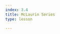 ```yaml
---
index: 3.4
title: McLaurin Series
type: lesson

---
```

<!--stackedit_data:
eyJoaXN0b3J5IjpbLTQzOTE3MzkwOSwtMTE0Nzk4NDY3NSwtMj
AwNTE4OTY1LDczMDk5ODExNl19
-->